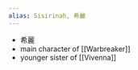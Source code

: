 ```yaml
---
alias: Sisirinah, 希麗
---
```

- 希麗
- main character of [[Warbreaker]]
- younger sister of [[Vivenna]]